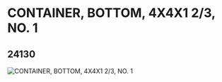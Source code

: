 # CONTAINER, BOTTOM, 4X4X1 2/3, NO. 1
## 24130
![CONTAINER, BOTTOM, 4X4X1 2/3, NO. 1](https://lc-www-live-s.legocdn.com/media/bricks/5/2/6133850.jpg)